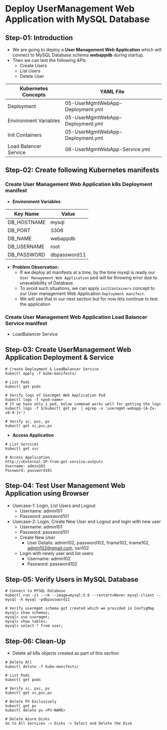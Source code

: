 # Deploy UserManagement Web Application with MySQL Database


## Step-01: Introduction
- We are going to deploy a **User Management Web Application** which will connect to MySQL Database schema **webappdb** during startup.
- Then we can test the following APIs
  - Create Users
  - List Users
  - Delete User


| Kubernetes Concepts  | YAML File |
| ------------- | ------------- |
| Deployment  | 05-UserMgmtWebApp-Deployment.yml  |
| Environment Variables  | 05-UserMgmtWebApp-Deployment.yml  |
| Init Containers  | 05-UserMgmtWebApp-Deployment.yml  |
| Load Balancer Service  | 06-UserMgmtWebApp-Service.yml  |

## Step-02: Create following Kubernetes manifests

### Create User Management Web Application k8s Deployment manifest
- **Environment Variables**

| Key Name  | Value |
| ------------- | ------------- |
| DB_HOSTNAME  | mysql |
| DB_PORT  | 3306  |
| DB_NAME  | webappdb  |
| DB_USERNAME  | root  |
| DB_PASSWORD | dbpassword11  |  

- **Problem Observation:** 
  - If we deploy all manifests at a time, by the time mysql is ready our `User Management Web Application` pod will be throwing error due to unavailability of Database. 
  - To avoid such situations, we can apply `initContainers` concept to our User management Web Application `Deployment manifest`.
  - We will see that in our next section but for now lets continue to test the application

### Create User Management Web Application Load Balancer Service manifest
- LoadBalancer Service

## Step-03: Create UserManagement Web Application Deployment & Service 
```
# Create Deployment & LoadBalancer Service
kubectl apply -f kube-manifests/

# List Pods
kubectl get pods

# Verify logs of Usermgmt Web Application Pod
kubectl logs -f <pod-name> 
# If we have only 1 pod, below commnad works well for getting the logs
kubectl logs -f $(kubectl get po  | egrep -o 'usermgmt-webapp-[A-Za-z0-9-]+')

# Verify sc, pvc, pv
kubectl get sc,pvc,pv
```

- **Access Application**
```
# List Services
kubectl get svc

# Access Application
http://<External-IP-from-get-service-output>
Username: admin101
Password: password101
```

## Step-04: Test User Management Web Application using Browser
- Usecase-1: Login, List Users and Logout
  - Username: admin101
  - Password: password101
- Usecase-2: Login, Create New User and Logout and login with new user
  - Username: admin101
  - Password: password101
  - Create New User 
    - User Details: admin102, password102, fname102, lname102, admin102@gmail.com, ssn102
  - Login with newly user and list users
      - Username: admin102
      - Password: password102    

## Step-05: Verify Users in MySQL Database
```
# Connect to MYSQL Database
kubectl run -it --rm --image=mysql:5.6 --restart=Never mysql-client -- mysql -h mysql -pdbpassword11

# Verify usermgmt schema got created which we provided in ConfigMap
mysql> show schemas;
mysql> use usermgmt;
mysql> show tables;
mysql> select * from user;
```

## Step-06: Clean-Up
- Delete all k8s objects created as part of this section
```
# Delete All
kubectl delete -f kube-manifests/

# List Pods
kubectl get pods

# Verify sc, pvc, pv
kubectl get sc,pvc,pv

# Delete PV Exclusively
kubectl get pv
kubectl delete pv <PV-NAME>

# Delete Azure Disks 
Go to All Services -> Disks -> Select and Delete the Disk
```